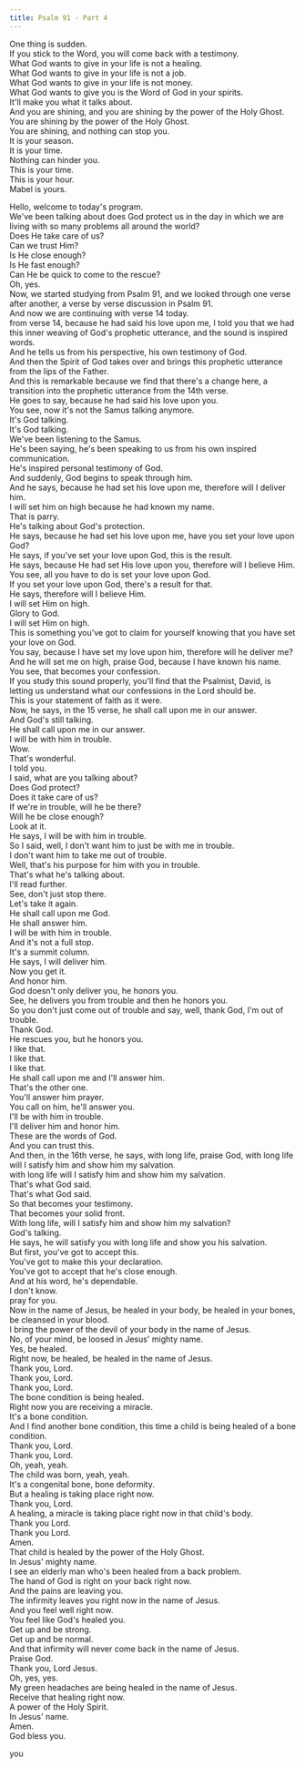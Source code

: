 ```yaml
---
title: Psalm 91 - Part 4
---
```

 One thing is sudden.  
If you stick to the Word, you will come back with a testimony.  
What God wants to give in your life is not a healing.  
What God wants to give in your life is not a job.  
What God wants to give in your life is not money.  
What God wants to give you is the Word of God in your spirits.  
It'll make you what it talks about.  
 And you are shining, and you are shining by the power of the Holy Ghost.  
You are shining by the power of the Holy Ghost.  
You are shining, and nothing can stop you.  
It is your season.  
It is your time.  
Nothing can hinder you.  
This is your time.  
This is your hour.  
Mabel is yours.  


  
 Hello, welcome to today's program.  
We've been talking about does God protect us in the day in which we are living with so many problems all around the world?  
Does He take care of us?  
Can we trust Him?  
Is He close enough?  
Is He fast enough?  
Can He be quick to come to the rescue?  
 Oh, yes.  
Now, we started studying from Psalm 91, and we looked through one verse after another, a verse by verse discussion in Psalm 91.  
And now we are continuing with verse 14 today.  
 from verse 14, because he had said his love upon me, I told you that we had this inner weaving of God's prophetic utterance, and the sound is inspired words.  
 And he tells us from his perspective, his own testimony of God.  
And then the Spirit of God takes over and brings this prophetic utterance from the lips of the Father.  
And this is remarkable because we find that there's a change here, a transition into the prophetic utterance from the 14th verse.  
 He goes to say, because he had said his love upon you.  
You see, now it's not the Samus talking anymore.  
It's God talking.  
It's God talking.  
We've been listening to the Samus.  
He's been saying, he's been speaking to us from his own inspired communication.  
He's inspired personal testimony of God.  
 And suddenly, God begins to speak through him.  
And he says, because he had set his love upon me, therefore will I deliver him.  
I will set him on high because he had known my name.  
That is parry.  
He's talking about God's protection.  
He says, because he had set his love upon me, have you set your love upon God?  
 He says, if you've set your love upon God, this is the result.  
He says, because He had set His love upon you, therefore will I believe Him.  
You see, all you have to do is set your love upon God.  
If you set your love upon God, there's a result for that.  
He says, therefore will I believe Him.  
I will set Him on high.  
Glory to God.  
I will set Him on high.  
 This is something you've got to claim for yourself knowing that you have set your love on God.  
You say, because I have set my love upon him, therefore will he deliver me?  
And he will set me on high, praise God, because I have known his name.  
You see, that becomes your confession.  
If you study this sound properly, you'll find that the Psalmist, David, is letting us understand what our confessions in the Lord should be.  
 This is your statement of faith as it were.  
Now, he says, in the 15 verse, he shall call upon me in our answer.  
And God's still talking.  
He shall call upon me in our answer.  
I will be with him in trouble.  
Wow.  
That's wonderful.  
I told you.  
I said, what are you talking about?  
Does God protect?  
Does it take care of us?  
If we're in trouble, will he be there?  
Will he be close enough?  
 Look at it.  
He says, I will be with him in trouble.  
So I said, well, I don't want him to just be with me in trouble.  
I don't want him to take me out of trouble.  
Well, that's his purpose for him with you in trouble.  
That's what he's talking about.  
I'll read further.  
See, don't just stop there.  
Let's take it again.  
He shall call upon me God.  
He shall answer him.  
I will be with him in trouble.  
And it's not a full stop.  
It's a summit column.  
He says, I will deliver him.  
 Now you get it.  
And honor him.  
God doesn't only deliver you, he honors you.  
See, he delivers you from trouble and then he honors you.  
So you don't just come out of trouble and say, well, thank God, I'm out of trouble.  
Thank God.  
He rescues you, but he honors you.  
I like that.  
I like that.  
I like that.  
 He shall call upon me and I'll answer him.  
That's the other one.  
You'll answer him prayer.  
You call on him, he'll answer you.  
I'll be with him in trouble.  
I'll deliver him and honor him.  
These are the words of God.  
And you can trust this.  
And then, in the 16th verse, he says, with long life, praise God, with long life will I satisfy him and show him my salvation.  
 with long life will I satisfy him and show him my salvation.  
That's what God said.  
 That's what God said.  
So that becomes your testimony.  
That becomes your solid front.  
With long life, will I satisfy him and show him my salvation?  
God's talking.  
He says, he will satisfy you with long life and show you his salvation.  
But first, you've got to accept this.  
You've got to make this your declaration.  
You've got to accept that he's close enough.  
And at his word, he's dependable.  
I don't know.  
 pray for you.  
Now in the name of Jesus, be healed in your body, be healed in your bones, be cleansed in your blood.  
I bring the power of the devil of your body in the name of Jesus.  
No, of your mind, be loosed in Jesus' mighty name.  
Yes, be healed.  
Right now, be healed, be healed in the name of Jesus.  
 Thank you, Lord.  
Thank you, Lord.  
Thank you, Lord.  
The bone condition is being healed.  
Right now you are receiving a miracle.  
It's a bone condition.  
 And I find another bone condition, this time a child is being healed of a bone condition.  
Thank you, Lord.  
Thank you, Lord.  
Oh, yeah, yeah.  
The child was born, yeah, yeah.  
It's a congenital bone, bone deformity.  
But a healing is taking place right now.  
Thank you, Lord.  
A healing, a miracle is taking place right now in that child's body.  
 Thank you Lord.  
Thank you Lord.  
Amen.  
That child is healed by the power of the Holy Ghost.  
In Jesus' mighty name.  
I see an elderly man who's been healed from a back problem.  
The hand of God is right on your back right now.  
And the pains are leaving you.  
The infirmity leaves you right now in the name of Jesus.  
And you feel well right now.  
You feel like God's healed you.  
 Get up and be strong.  
Get up and be normal.  
And that infirmity will never come back in the name of Jesus.  
Praise God.  
Thank you, Lord Jesus.  
Oh, yes, yes.  
My green headaches are being healed in the name of Jesus.  
Receive that healing right now.  
A power of the Holy Spirit.  
In Jesus' name.  
Amen.  
God bless you.  


  
 you